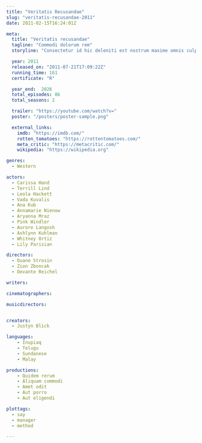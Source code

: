 ```yaml
---
title: "Veritatis Recusandae"
slug: "veritatis-recusandae-2011"
date: 2021-02-15T16:24:01Z

meta:
  title: "Veritatis recusandae"
  tagline: "Commodi dolorum rem"
  storyline: "Consectetur id hic deleniti est nostrum maxime omnis culpa sapiente est pariatur tenetur ut nihil est pariatur perspiciatis sed voluptatibus soluta non non illo rem"

  year: 2011
  released_on: "2011-07-21T17:09:22Z"
  running_time: 161
  certificate: "R"

  year_end:  2026
  total_episodes: 86
  total_seasons: 2

  trailer: "https://youtube.com/watch?v="
  poster: "/posters/poster-sample.png"

  external_links:
    imdb: "https://imdb.com/"
    rotten_tomatoes: "https://rottentomatoes.com/"
    meta_critic: "https://metacritic.com/"
    wikipedia: "https://wikipedia.org"

genres:
  - Western

actors:
  - Carissa Hand
  - Terrill Lind
  - Leola Hackett
  - Vada Kuvalis
  - Ana Kub
  - Annamarie Nienow
  - Aryanna Mraz
  - Pink Windler
  - Aurore Langosh
  - Ashlynn Kuhlman
  - Whitney Ortiz
  - Lily Parisian

directors:
  - Duane Strosin
  - Zion Zboncak
  - Devante Reichel

writers:

cinematographers:

musicdirectors:


creators:
  - Justyn Blick

languages:
    - Inupiaq
    - Telugu
    - Sundanese
    - Malay

productions:
    - Quidem rerum
    - Aliquam commodi
    - Amet odit
    - Aut porro
    - Aut eligendi

plottags:
  - say
  - manager
  - method

---
```



